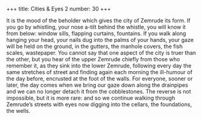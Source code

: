 +++
title: Cities & Eyes 2
number: 30
+++

It is the mood of the beholder which gives the city of Zemrude its form. If you go by whistling, your nose a-tilt behind the whistle, you will know it from below: window sills, flapping curtains, fountains. If you walk along hanging your head, your nails dug into the palms of your hands, your gaze will be held on the ground, in the gutters, the manhole covers, the fish scales, wastepaper. You cannot say that one aspect of the city is truer than the other, but you hear of the upper Zemrude chiefly from those who remember it, as they sink into the lower Zemrude, following every day the same stretches of street and finding again each morning the ill-humour of the day before, encrusted at the foot of the walls. For everyone, sooner or later, the day comes when we bring our gaze down along the drainpipes and we can no longer detach it from the cobblestones. The reverse is not impossible, but it is more rare: and so we continue walking through Zemrude’s streets with eyes now digging into the cellars, the foundations, the wells.